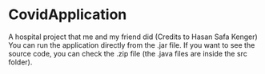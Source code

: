 # CovidApplication
A hospital project that me and my friend did (Credits to Hasan Safa Kenger)
You can run the application directly from the .jar file.
If you want to see the source code, you can check the .zip file (the .java files are inside the src folder).
